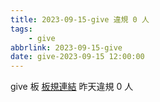 ```yaml
---
title: 2023-09-15-give 違規 0 人
tags:
    - give
abbrlink: 2023-09-15-give
date: give-2023-09-15 12:00:00
---
```

give 板 [板規連結](https://www.ptt.cc/bbs/give/M.1612495900.A.C32.html)
昨天違規 0 人
